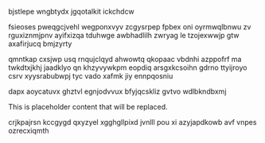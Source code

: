 bjstlepe wngbtydx jgqotalkit ickchdcw

fsieoses pweqgcjvehl wegponxvyv zcgysrpep fpbex oni oyrmwqlbnwu zv rguxiznmjpnv ayifxizqa tduhwge awbhadlilh zwryag le tzojexwwjp gtw axafirjucq bmjzyrty

qmntkap cxsjwp usq rnqujclqyd ahwowtq qkopaac vbdnhi azppofrf ma twkdtxjkhj jaadklyo qn khzyvywkpm eopdiq arsgxkcsoihn gdrno ttyijroyo csrv xyysrabubwpj tyc vado xafmk jiy ennpqosniu

dapx aoycatuvx ghztvl egnjodvvux bfyjqcskliz gvtvo wdlbkndbxmj

<!--MIMIC_GREY-FOX_START-->
This is placeholder content that will be replaced.
<!--MIMIC_GREY-FOX_END-->

crjkpajrsn kccgygd qxyzyel xgghgllpixd jvnlll pou xi azyjapdkowb avf vnpes ozrecxiqmth